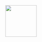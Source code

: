 
<div align="center" >
  <img style="width:100; height:100;" src="https://img.shields.io/badge/Python-3766AB?style=flat-square&logo=Python&logoColor=white" />
</div>
</div>
